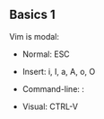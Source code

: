 Basics 1
---

Vim is modal:

  - Normal: ESC

  - Insert: i, I, a, A, o, O

  - Command-line: :

  - Visual: CTRL-V 

